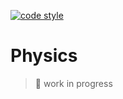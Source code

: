 [![code style](https://antfu.me/badge-code-style.svg)](https://github.com/antfu/eslint-config)

# Physics

> :construction: work in progress
